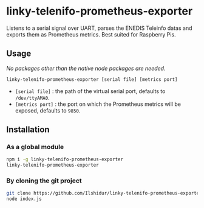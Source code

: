 # linky-telenifo-prometheus-exporter

Listens to a serial signal over UART, parses the ENEDIS Teleinfo datas and exports them as Prometheus metrics. Best suited for Raspberry Pis.

## Usage

*No packages other than the native node packages are needed.*

```bash
linky-telenifo-prometheus-exporter [serial file] [metrics port]
```

* `[serial file]` : the path of the virtual serial port, defaults to `/dev/ttyAMA0`.
* `[metrics port]` : the port on which the Prometheus metrics will be exposed, defaults to `9850`.

## Installation

### As a global module

```bash
npm i -g linky-telenifo-prometheus-exporter
linky-telenifo-prometheus-exporter
```

### By cloning the git project

```bash
git clone https://github.com/Ilshidur/linky-telenifo-prometheus-exporter.git
node index.js
```
